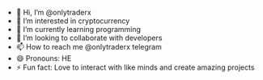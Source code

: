 - 👋 Hi, I’m @onlytraderx
- 👀 I’m interested in cryptocurrency
- 🌱 I’m currently learning programming
- 💞️ I’m looking to collaborate with developers
- 📫 How to reach me @onlytraderx telegram
- 😄 Pronouns: HE
- ⚡ Fun fact: Love to interact with like minds and create amazing projects

<!---
onlytraderx/onlytraderx is a ✨ special ✨ repository because its `README.md` (this file) appears on your GitHub profile.
You can click the Preview link to take a look at your changes.
--->
